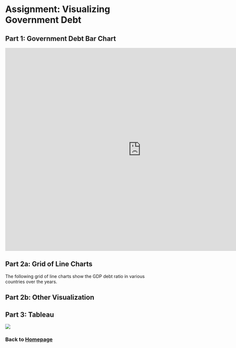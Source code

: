 # Assignment: Visualizing Government Debt

## Part 1: Government Debt Bar Chart
<iframe src="https://data.oecd.org/chart/65J6" width="860" height="645" style="border: 0" mozallowfullscreen="true" webkitallowfullscreen="true" allowfullscreen="true"><a href="https://data.oecd.org/chart/65J6" target="_blank">OECD Chart: General government debt, Total, % of GDP, Annual, 2017</a></iframe>

## Part 2a: Grid of Line Charts
The following grid of line charts show the GDP debt ratio in various countries over the years. 
<div class="flourish-embed flourish-chart" data-src="visualisation/3757085" data-url="https://flo.uri.sh/visualisation/3757085/embed" aria-label=""><script src="https://public.flourish.studio/resources/embed.js"></script></div>

## Part 2b: Other Visualization


## Part 3: Tableau
<div class='tableauPlaceholder' id='viz1600290041200' style='position: relative'><noscript><a href='#'><img alt=' ' src='https:&#47;&#47;public.tableau.com&#47;static&#47;images&#47;Go&#47;GovernmentDebtHighlightTable&#47;Sheet1&#47;1_rss.png' style='border: none' /></a></noscript><object class='tableauViz'  style='display:none;'><param name='host_url' value='https%3A%2F%2Fpublic.tableau.com%2F' /> <param name='embed_code_version' value='3' /> <param name='site_root' value='' /><param name='name' value='GovernmentDebtHighlightTable&#47;Sheet1' /><param name='tabs' value='no' /><param name='toolbar' value='yes' /><param name='static_image' value='https:&#47;&#47;public.tableau.com&#47;static&#47;images&#47;Go&#47;GovernmentDebtHighlightTable&#47;Sheet1&#47;1.png' /> <param name='animate_transition' value='yes' /><param name='display_static_image' value='yes' /><param name='display_spinner' value='yes' /><param name='display_overlay' value='yes' /><param name='display_count' value='yes' /><param name='language' value='en' /><param name='filter' value='publish=yes' /></object></div>                <script type='text/javascript'>                    var divElement = document.getElementById('viz1600290041200');                    var vizElement = divElement.getElementsByTagName('object')[0];                    vizElement.style.width='100%';vizElement.style.height=(divElement.offsetWidth*0.75)+'px';                    var scriptElement = document.createElement('script');                    scriptElement.src = 'https://public.tableau.com/javascripts/api/viz_v1.js';                    vizElement.parentNode.insertBefore(scriptElement, vizElement);                </script>


### Back to [Homepage](https://jeromelek.github.io/tellingstorieswithdataportfolio/)
